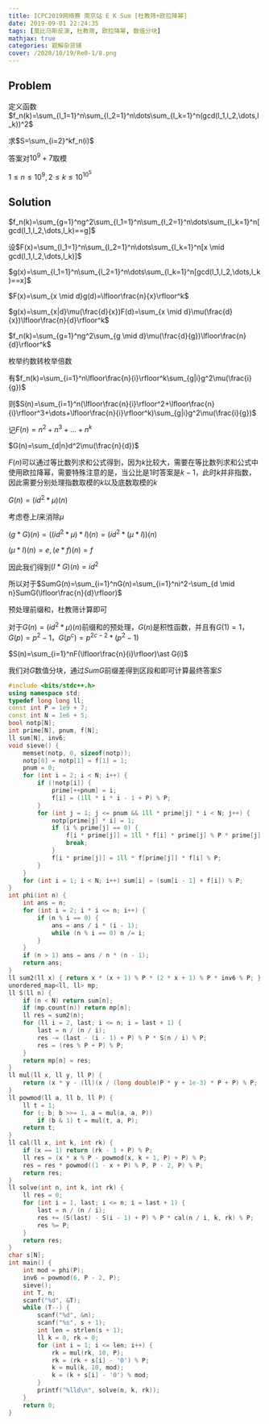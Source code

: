 ```yaml
---
title: ICPC2019网络赛 南京站 E K Sum [杜教筛+欧拉降幂]
date: 2019-09-01 22:24:35
tags: [莫比乌斯反演, 杜教筛, 欧拉降幂, 数值分块]
mathjax: true
categories: 题解杂货铺
cover: /2020/10/19/Re0-1/8.png
---
```

## Problem
定义函数$f_n(k)=\sum_{l_1=1}^n\sum_{l_2=1}^n\dots\sum_{l_k=1}^n(gcd(l_1,l_2,\dots,l_k))^2$

求$S=\sum_{i=2}^kf_n(i)$

答案对$10^9+7$取模

$1 \le n \le 10^9,2 \le k \le 10^{10^5}$

## Solution
$f_n(k)=\sum_{g=1}^ng^2\sum_{l_1=1}^n\sum_{l_2=1}^n\dots\sum_{l_k=1}^n[gcd(l_1,l_2,\dots,l_k)==g]$

设$F(x)=\sum_{l_1=1}^n\sum_{l_2=1}^n\dots\sum_{l_k=1}^n[x \mid gcd(l_1,l_2,\dots,l_k)]$

$g(x)=\sum_{l_1=1}^n\sum_{l_2=1}^n\dots\sum_{l_k=1}^n[gcd(l_1,l_2,\dots,l_k)==x]$

$F(x)=\sum_{x \mid d}g(d)=\lfloor\frac{n}{x}\rfloor^k$

$g(x)=\sum_{x|d}\mu(\frac{d}{x})F(d)=\sum_{x \mid d}\mu(\frac{d}{x})\lfloor\frac{n}{d}\rfloor^k$

$f_n(k)=\sum_{g=1}^ng^2\sum_{g \mid d}\mu(\frac{d}{g})\lfloor\frac{n}{d}\rfloor^k$

枚举约数转枚举倍数

有$f_n(k)=\sum_{i=1}^n\lfloor\frac{n}{i}\rfloor^k\sum_{g|i}g^2\mu(\frac{i}{g})$

则$S(n)=\sum_{i=1}^n(\lfloor\frac{n}{i}\rfloor^2+\lfloor\frac{n}{i}\rfloor^3+\dots+\lfloor\frac{n}{i}\rfloor^k)\sum_{g|i}g^2\mu(\frac{i}{g})$

记$F(n)=n^2+n^3+\dots+n^k$

$G(n)=\sum_{d|n}d^2\mu(\frac{n}{d})$

$F(n)$可以通过等比数列求和公式得到，因为$k$比较大，需要在等比数列求和公式中使用欧拉降幂，需要特殊注意的是，当公比是1时答案是$k-1$，此时$k$并非指数，因此需要分别处理指数取模的$k$以及底数取模的$k$

$G(n)=(id^2\ast\mu)(n)$

考虑卷上$I$来消除$\mu$

$(g*G)(n)=((id^2\ast \mu)\ast I)(n)=(id^2\ast(\mu\ast I))(n)$

$(\mu\ast I)(n)=e,(e\ast f)(n)=f$

因此我们得到$(I\ast G)(n)=id^2$

所以对于$SumG(n)=\sum_{i=1}^nG(n)=\sum_{i=1}^ni^2-\sum_{d \mid n}SumG(\lfloor\frac{n}{d}\rfloor)$

预处理前缀和，杜教筛计算即可

对于$G(n)=(id^2\ast\mu)(n)$前缀和的预处理，$G(n)$是积性函数，并且有$G(1)=1$，$G(p)=p^2-1$，$G(p^c)=p^{2c-2}\ast (p^2-1)$

$S(n)=\sum_{i=1}^nF(\lfloor\frac{n}{i}\rfloor)\ast G(i)$

我们对$G$数值分块，通过$SumG$前缀差得到区段和即可计算最终答案$S$


```cpp
#include <bits/stdc++.h>
using namespace std;
typedef long long ll;
const int P = 1e9 + 7;
const int N = 1e6 + 5;
bool notp[N];
int prime[N], pnum, f[N];
ll sum[N], inv6;
void sieve() {
    memset(notp, 0, sizeof(notp));
    notp[0] = notp[1] = f[1] = 1;
    pnum = 0;
    for (int i = 2; i < N; i++) {
        if (!notp[i]) {
            prime[++pnum] = i;
            f[i] = (1ll * i * i - 1 + P) % P;
        }
        for (int j = 1; j <= pnum && 1ll * prime[j] * i < N; j++) {
            notp[prime[j] * i] = 1;
            if (i % prime[j] == 0) {
                f[i * prime[j]] = 1ll * f[i] * prime[j] % P * prime[j] % P;
                break;
            }
            f[i * prime[j]] = 1ll * f[prime[j]] * f[i] % P;
        }
    }
    for (int i = 1; i < N; i++) sum[i] = (sum[i - 1] + f[i]) % P;
}
int phi(int n) {
    int ans = n;
    for (int i = 2; i * i <= n; i++) {
        if (n % i == 0) {
            ans = ans / i * (i - 1);
            while (n % i == 0) n /= i;
        }
    }
    if (n > 1) ans = ans / n * (n - 1);
    return ans;
}
ll sum2(ll x) { return x * (x + 1) % P * (2 * x + 1) % P * inv6 % P; }
unordered_map<ll, ll> mp;
ll S(ll n) {
    if (n < N) return sum[n];
    if (mp.count(n)) return mp[n];
    ll res = sum2(n);
    for (ll i = 2, last; i <= n; i = last + 1) {
        last = n / (n / i);
        res -= (last - (i - 1) + P) % P * S(n / i) % P;
        res = (res % P + P) % P;
    }
    return mp[n] = res;
}
ll mul(ll x, ll y, ll P) {
    return (x * y - (ll)(x / (long double)P * y + 1e-3) * P + P) % P;
}
ll powmod(ll a, ll b, ll P) {
    ll t = 1;
    for (; b; b >>= 1, a = mul(a, a, P))
        if (b & 1) t = mul(t, a, P);
    return t;
}
ll cal(ll x, int k, int rk) {
    if (x == 1) return (rk - 1 + P) % P;
    ll res = (x * x % P - powmod(x, k + 1, P) + P) % P;
    res = res * powmod((1 - x + P) % P, P - 2, P) % P;
    return res;
}
ll solve(int n, int k, int rk) {
    ll res = 0;
    for (int i = 1, last; i <= n; i = last + 1) {
        last = n / (n / i);
        res += (S(last) - S(i - 1) + P) % P * cal(n / i, k, rk) % P;
        res %= P;
    }
    return res;
}
char s[N];
int main() {
    int mod = phi(P);
    inv6 = powmod(6, P - 2, P);
    sieve();
    int T, n;
    scanf("%d", &T);
    while (T--) {
        scanf("%d", &n);
        scanf("%s", s + 1);
        int len = strlen(s + 1);
        ll k = 0, rk = 0;
        for (int i = 1; i <= len; i++) {
            rk = mul(rk, 10, P);
            rk = (rk + s[i] - '0') % P;
            k = mul(k, 10, mod);
            k = (k + s[i] - '0') % mod;
        }
        printf("%lld\n", solve(n, k, rk));
    }
    return 0;
}


```


